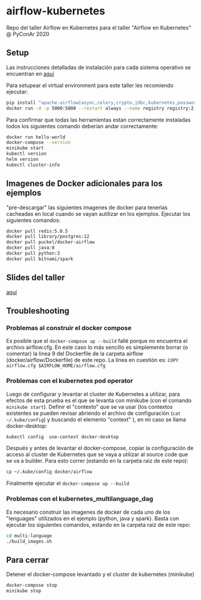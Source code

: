 # airflow-kubernetes
Repo del taller Airflow en Kubernetes para el taller "Airflow en Kubernetes" @ PyConAr 2020


## Setup
Las instrucciones detalladas de instalación para cada sistema operativo se encuentran en [aquí](https://docs.google.com/document/d/1J7irLNi6HgdjX764xW2C2TKJSIz8ACnLDY1Dwlaq3dA/edit)

Para setupear el virtual environment para este taller les recomiendo ejecutar:
```bash
pip install "apache-airflow[async,celery,crypto,jdbc,kubernetes,password,postgres,redis,slack]==1.10.12" --constraint docker/airflow/requirements.txt
docker run -d -p 5000:5000 --restart always --name registry registry:2
```

Para confirmar que todas las herramientas estan correctamente instaladas todos los siguientes comando deberían andar correctamente:
``` bash
docker run hello-world
docker-compose --version
minikube start
kubectl version
helm version
kubectl cluster-info
```

## Imagenes de Docker adicionales para los ejemplos
"pre-descargar" las siguientes imagenes de docker para tenerlas cacheadas en local cuando se vayan autilizar en los ejemplos. Ejecutar los siguientes comandos:
```bash
docker pull redis:5.0.5
docker pull library/postgres:12
docker pull puckel/docker-airflow
docker pull java:8
docker pull python:3
docker pull bitnami/spark
```


## Slides del taller
[aquí](https://drive.google.com/file/d/1R2uvK1TYjkZu0bervaWzFUhV96RfwOLv/view)


## Troubleshooting
### Problemas al construir el docker compose
Es posible que el ```docker-compose up --build``` fallé porque no encuentra el archivo airflow.cfg. En este caso lo más sencillo es simplemente borrar (o comentar) la linea 9 del Dockerfile de la carpeta airflow (docker/airflow/Dockerfile) de este repo. La línea en cuestión es:
```COPY airflow.cfg $AIRFLOW_HOME/airflow.cfg```


### Problemas con el kubernetes pod operator
Luego de configurar y levantar el cluster de Kubernetes a utilizar, para efectos de esta prueba es el que se levanta con minikube (con el comando ```minikube start```).
Definir el "contexto" que se va usar (los contextos existentes se pueden revisar abriendo el archivo de configuración (```cat ~/.kube/config```) y buscando el elemento "context" ), en mi caso se llama docker-desktop:
```bash
kubectl config  use-context docker-desktop
```

Después y antes de levantar el docker-compose, copiar la configuración de acceso al cluster de Kubernetes que se vaya a utilizar al source code que se va a builder. Para esto correr (estando en la carpeta raiz de este repo):
```bash
cp ~/.kube/config docker/airflow
```

Finalmente ejecutar el ```docker-compose up --build```


### Problemas con el kubernetes_multilanguage_dag 
Es necesario construir las imagenes de docker de cada uno de los "lenguages" utilizados en el ejemplo (python, java y spark). Basta con ejecutar los siguientes comandos, estando en la carpeta raiz de este repo:
```bash
cd multi-language
./build_images.sh
```


## Para cerrar
Detener el docker-compose levantado y el cluster de kubernetes (minikube)
```bash
docker-compose stop
minikube stop
```
